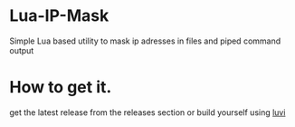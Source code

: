 # Lua-IP-Mask
Simple Lua based utility to mask ip adresses in files and piped command output

# How to get it.
get the latest release from the releases section or build yourself using [luvi](https://github.com/luvit/luvi)
